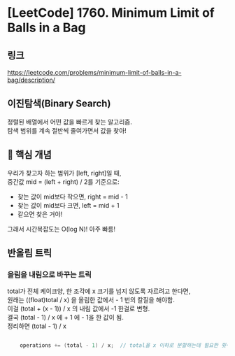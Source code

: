 # [LeetCode] 1760. Minimum Limit of Balls in a Bag

## 링크
https://leetcode.com/problems/minimum-limit-of-balls-in-a-bag/description/

## 이진탐색(Binary Search)

정렬된 배열에서 어떤 값을 빠르게 찾는 알고리즘.  
탐색 범위를 계속 절반씩 줄여가면서 값을 찾아!


## 🔨 핵심 개념
우리가 찾고자 하는 범위가 [left, right]일 때,  
중간값 mid = (left + right) / 2를 기준으로:  
- 찾는 값이 mid보다 작으면, right = mid - 1  
- 찾는 값이 mid보다 크면, left = mid + 1  
- 같으면 찾은 거야!

그래서 시간복잡도는 O(log N)! 아주 빠름!


## 반올림 트릭
### 올림을 내림으로 바꾸는 트릭
total가 전체 케이크양, 한 조각에 x 크기를 넘지 않도록 자르려고 한다면,  
원래는 ((float)total / x) 을 올림한 값에서 - 1 번의 칼질을 해야함.  
이걸 (total + (x - 1)) / x  의 내림 값에서 -1 한걸로 변형.  
결국 (total - 1) / x 에 + 1 에 - 1을 한 값이 됨.  
정리하면 (total - 1) / x


```csharp

    operations += (total - 1) / x;  // total을 x 이하로 분할하는데 필요한 횟수 

```


